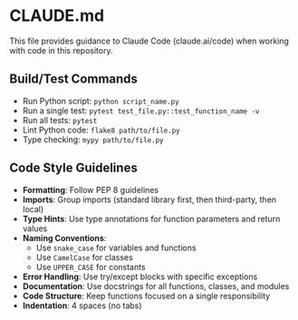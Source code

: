 # CLAUDE.md

This file provides guidance to Claude Code (claude.ai/code) when working with code in this repository.

## Build/Test Commands
- Run Python script: `python script_name.py`
- Run a single test: `pytest test_file.py::test_function_name -v`
- Run all tests: `pytest`
- Lint Python code: `flake8 path/to/file.py`
- Type checking: `mypy path/to/file.py`

## Code Style Guidelines
- **Formatting**: Follow PEP 8 guidelines
- **Imports**: Group imports (standard library first, then third-party, then local)
- **Type Hints**: Use type annotations for function parameters and return values
- **Naming Conventions**: 
  - Use `snake_case` for variables and functions
  - Use `CamelCase` for classes
  - Use `UPPER_CASE` for constants
- **Error Handling**: Use try/except blocks with specific exceptions
- **Documentation**: Use docstrings for all functions, classes, and modules
- **Code Structure**: Keep functions focused on a single responsibility
- **Indentation**: 4 spaces (no tabs)